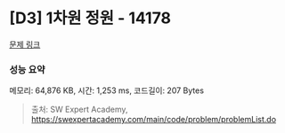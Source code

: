 # [D3] 1차원 정원 - 14178 

[문제 링크](https://swexpertacademy.com/main/code/problem/problemDetail.do?contestProbId=AX_N3oSqcyUDFARi) 

### 성능 요약

메모리: 64,876 KB, 시간: 1,253 ms, 코드길이: 207 Bytes



> 출처: SW Expert Academy, https://swexpertacademy.com/main/code/problem/problemList.do